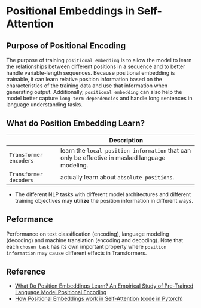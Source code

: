 # Positional Embeddings in Self-Attention
## Purpose of Positional Encoding
The purpose of training `positional embedding` is to allow the model to learn the relationships between different positions in a sequence and to better handle variable-length sequences. Because positional embedding is trainable, it can learn relative position information based on the characteristics of the training data and use that information when generating output. Additionally, `positional embedding` can also help the model better capture `long-term dependencies` and handle long sentences in language understanding tasks.

## What do Position Embedding Learn?
|  | Description |
|-|-|
| `Transformer encoders` | learn the `local position information` that can only be effective in masked language modeling.  |
| `Transformer decoders` | actually learn about `absolute positions`.  | 
- The different NLP tasks with different model architectures and different training objectives may **utilize** the position information in different ways. 

## Peformance
Performance on text classification (encoding), language modeling (decoding) and machine translation (encoding and decoding). 
Note that each `chosen task` has its own important property where `position information` may cause different effects in Transformers.


## Reference
- [What Do Position Embeddings Learn? An Empirical Study of Pre-Trained Language Model Positional Encoding](https://arxiv.org/abs/2010.04903)
- [How Positional Embeddings work in Self-Attention (code in Pytorch)](https://theaisummer.com/positional-embeddings/)